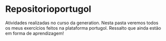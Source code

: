 # Repositorioportugol
Atividades realizadas no curso da generation. Nesta pasta veremos todos os meus exercícios feitos na plataforma portugol. Ressalto que ainda estão em forma de aprendizagem!
